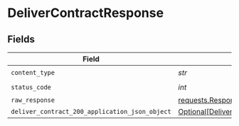 # DeliverContractResponse


## Fields

| Field                                                                                                       | Type                                                                                                        | Required                                                                                                    | Description                                                                                                 |
| ----------------------------------------------------------------------------------------------------------- | ----------------------------------------------------------------------------------------------------------- | ----------------------------------------------------------------------------------------------------------- | ----------------------------------------------------------------------------------------------------------- |
| `content_type`                                                                                              | *str*                                                                                                       | :heavy_check_mark:                                                                                          | N/A                                                                                                         |
| `status_code`                                                                                               | *int*                                                                                                       | :heavy_check_mark:                                                                                          | N/A                                                                                                         |
| `raw_response`                                                                                              | [requests.Response](https://requests.readthedocs.io/en/latest/api/#requests.Response)                       | :heavy_minus_sign:                                                                                          | N/A                                                                                                         |
| `deliver_contract_200_application_json_object`                                                              | [Optional[DeliverContract200ApplicationJSON]](../../models/operations/delivercontract200applicationjson.md) | :heavy_minus_sign:                                                                                          | OK                                                                                                          |